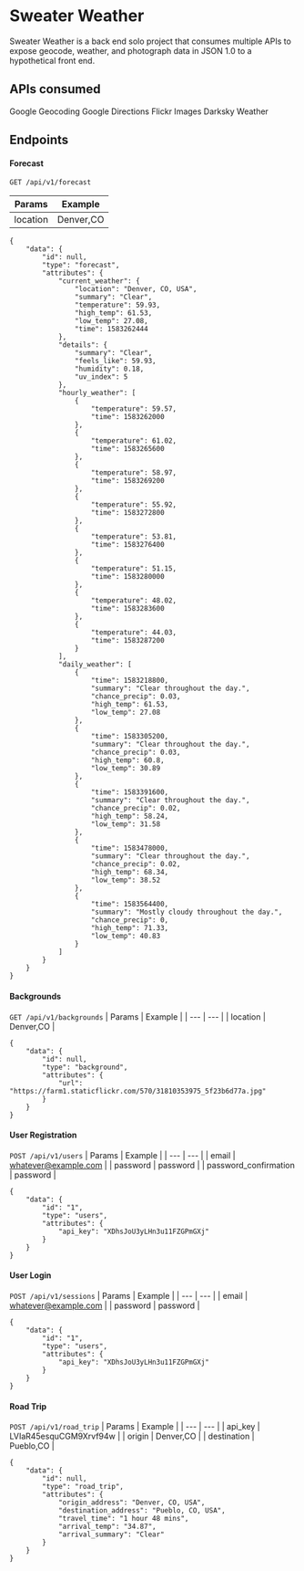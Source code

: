 # Sweater Weather
Sweater Weather is a back end solo project that consumes multiple APIs to expose geocode, weather, and photograph data in JSON 1.0 to a hypothetical front end.

## APIs consumed
Google Geocoding
Google Directions
Flickr Images
Darksky Weather

## Endpoints

#### Forecast
`GET /api/v1/forecast`

| Params | Example |
| --- | --- |
| location | Denver,CO |

```
{
    "data": {
        "id": null,
        "type": "forecast",
        "attributes": {
            "current_weather": {
                "location": "Denver, CO, USA",
                "summary": "Clear",
                "temperature": 59.93,
                "high_temp": 61.53,
                "low_temp": 27.08,
                "time": 1583262444
            },
            "details": {
                "summary": "Clear",
                "feels_like": 59.93,
                "humidity": 0.18,
                "uv_index": 5
            },
            "hourly_weather": [
                {
                    "temperature": 59.57,
                    "time": 1583262000
                },
                {
                    "temperature": 61.02,
                    "time": 1583265600
                },
                {
                    "temperature": 58.97,
                    "time": 1583269200
                },
                {
                    "temperature": 55.92,
                    "time": 1583272800
                },
                {
                    "temperature": 53.81,
                    "time": 1583276400
                },
                {
                    "temperature": 51.15,
                    "time": 1583280000
                },
                {
                    "temperature": 48.02,
                    "time": 1583283600
                },
                {
                    "temperature": 44.03,
                    "time": 1583287200
                }
            ],
            "daily_weather": [
                {
                    "time": 1583218800,
                    "summary": "Clear throughout the day.",
                    "chance_precip": 0.03,
                    "high_temp": 61.53,
                    "low_temp": 27.08
                },
                {
                    "time": 1583305200,
                    "summary": "Clear throughout the day.",
                    "chance_precip": 0.03,
                    "high_temp": 60.8,
                    "low_temp": 30.89
                },
                {
                    "time": 1583391600,
                    "summary": "Clear throughout the day.",
                    "chance_precip": 0.02,
                    "high_temp": 58.24,
                    "low_temp": 31.58
                },
                {
                    "time": 1583478000,
                    "summary": "Clear throughout the day.",
                    "chance_precip": 0.02,
                    "high_temp": 68.34,
                    "low_temp": 38.52
                },
                {
                    "time": 1583564400,
                    "summary": "Mostly cloudy throughout the day.",
                    "chance_precip": 0,
                    "high_temp": 71.33,
                    "low_temp": 40.83
                }
            ]
        }
    }
}
```

#### Backgrounds
`GET /api/v1/backgrounds`
| Params | Example |
| --- | --- |
| location | Denver,CO |

```
{
    "data": {
        "id": null,
        "type": "background",
        "attributes": {
            "url": "https://farm1.staticflickr.com/570/31810353975_5f23b6d77a.jpg"
        }
    }
}
```

#### User Registration
`POST /api/v1/users`
| Params | Example |
| --- | --- |
| email | whatever@example.com |
| password | password |
| password_confirmation | password |

```
{
    "data": {
        "id": "1",
        "type": "users",
        "attributes": {
            "api_key": "XDhsJoU3yLHn3u11FZGPmGXj"
        }
    }
}
```

#### User Login
`POST /api/v1/sessions`
| Params | Example |
| --- | --- |
| email | whatever@example.com |
| password | password |

```
{
    "data": {
        "id": "1",
        "type": "users",
        "attributes": {
            "api_key": "XDhsJoU3yLHn3u11FZGPmGXj"
        }
    }
}
```

#### Road Trip
`POST /api/v1/road_trip`
| Params | Example |
| --- | --- |
| api_key | LVIaR45esquCGM9Xrvf94w |
| origin | Denver,CO |
| destination | Pueblo,CO |

```
{
    "data": {
        "id": null,
        "type": "road_trip",
        "attributes": {
            "origin_address": "Denver, CO, USA",
            "destination_address": "Pueblo, CO, USA",
            "travel_time": "1 hour 48 mins",
            "arrival_temp": "34.87",
            "arrival_summary": "Clear"
        }
    }
}
```